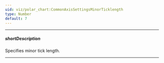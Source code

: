 ```yaml
---
uid: viz/polar_chart:CommonAxisSettingsMinorTicklength
type: Number
default: 7
---
```

---
##### shortDescription
Specifies minor tick length.

---
